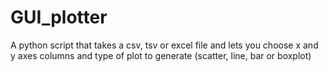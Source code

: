 # GUI_plotter
A python script that takes a csv, tsv or excel file and lets you choose x and y axes columns and type of plot to generate (scatter, line, bar or boxplot)
